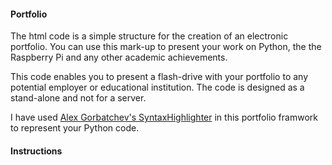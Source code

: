 #### Portfolio
The html code is a simple structure for the creation of an electronic portfolio.
You can use this mark-up to present your work on Python, the the Raspberry Pi and any other academic achievements.

This code enables you to present a flash-drive with your portfolio to any potential employer or educational institution. The code is designed as a stand-alone and not for a server.

I have used [Alex Gorbatchev's SyntaxHighlighter](http://alexgorbatchev.com/SyntaxHighlighter/) in this portfolio framwork to represent your Python code.
#### Instructions
